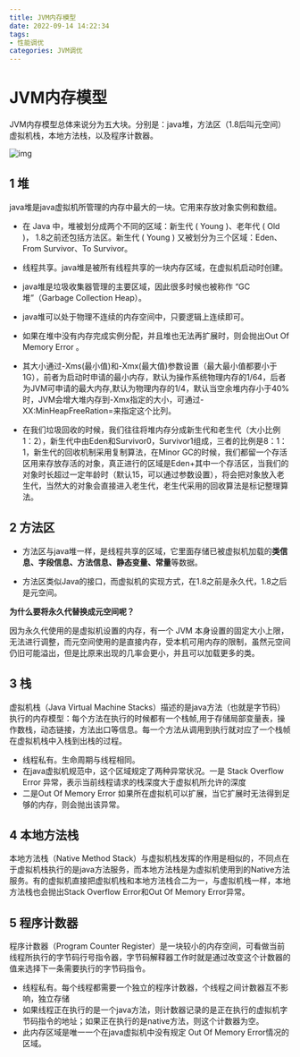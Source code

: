 ```yaml
---
title: JVM内存模型
date: 2022-09-14 14:22:34
tags:
- 性能调优
categories: JVM调优
---
```


# JVM内存模型

JVM内存模型总体来说分为五大块。分别是：java堆，方法区（1.8后叫元空间）虚拟机栈，本地方法栈，以及程序计数器。

![img](https://panyuro.oss-cn-beijing.aliyuncs.com/watermark,type_ZmFuZ3poZW5naGVpdGk,shadow_10,text_aHR0cHM6Ly9ibG9nLmNzZG4ubmV0L3FxXzQyOTIyNjQ3,size_16,color_FFFFFF,t_70.png)

## 1 堆

java堆是java虚拟机所管理的内存中最大的一块。它用来存放对象实例和数组。

- 在 Java 中，堆被划分成两个不同的区域：新生代 ( Young )、老年代 ( Old )， 1.8之前还包括方法区。新生代 ( Young ) 又被划分为三个区域：Eden、From Survivor、To Survivor。

- 线程共享。java堆是被所有线程共享的一块内存区域，在虚拟机启动时创建。

- java堆是垃圾收集器管理的主要区域，因此很多时候也被称作 “GC堆”（Garbage Collection Heap）。

- java堆可以处于物理不连续的内存空间中，只要逻辑上连续即可。

- 如果在堆中没有内存完成实例分配，并且堆也无法再扩展时，则会抛出Out Of Memory Error 。

- 其大小通过-Xms(最小值)和-Xmx(最大值)参数设置（最大最小值都要小于1G），前者为启动时申请的最小内存，默认为操作系统物理内存的1/64，后者为JVM可申请的最大内存,默认为物理内存的1/4，默认当空余堆内存小于40%时，JVM会增大堆内存到-Xmx指定的大小，可通过-XX:MinHeapFreeRation=来指定这个比列。

- 在我们垃圾回收的时候，我们往往将堆内存分成新生代和老生代（大小比例1：2），新生代中由Eden和Survivor0，Survivor1组成，三者的比例是8：1：1，新生代的回收机制采用复制算法，在Minor GC的时候，我们都留一个存活区用来存放存活的对象，真正进行的区域是Eden+其中一个存活区，当我们的对象时长超过一定年龄时（默认15，可以通过参数设置），将会把对象放入老生代，当然大的对象会直接进入老生代，老生代采用的回收算法是标记整理算法。

  

## 2 方法区

- 方法区与java堆一样，是线程共享的区域，它里面存储已被虚拟机加载的**类信息、字段信息、方法信息、静态变量、常量**等数据。

- 方法区类似Java的接口，而虚拟机的实现方式，在1.8之前是永久代，1.8之后是元空间。

**为什么要将永久代替换成元空间呢？**

因为永久代使用的是虚拟机设置的内存，有一个 JVM 本身设置的固定大小上限，无法进行调整，而元空间使用的是直接内存，受本机可用内存的限制，虽然元空间仍旧可能溢出，但是比原来出现的几率会更小，并且可以加载更多的类。

## 3 栈

   虚拟机栈（Java Virtual Machine Stacks）描述的是java方法（也就是字节码）执行的内存模型：每个方法在执行的时候都有一个栈帧,用于存储局部变量表，操作数栈，动态链接，方法出口等信息。每一个方法从调用到执行就对应了一个栈帧在虚拟机栈中入栈到出栈的过程。

- 线程私有。生命周期与线程相同。
- 在java虚拟机规范中，这个区域规定了两种异常状况。一是 Stack Overflow Error 异常，表示当前线程请求的栈深度大于虚拟机所允许的深度
- 二是Out Of Memory Error 如果所在虚拟机可以扩展，当它扩展时无法得到足够的内存，则会抛出该异常。



## 4 本地方法栈

   本地方法栈（Native Method Stack）与虚拟机栈发挥的作用是相似的，不同点在于虚拟机栈执行的是java方法服务，而本地方法栈是为虚拟机使用到的Native方法服务。有的虚拟机直接把虚拟机栈和本地方法栈合二为一，与虚拟机栈一样，本地方法栈也会抛出Stack Overflow Error和Out Of Memory Error异常。



## 5 程序计数器

   程序计数器（Program Counter Register）是一块较小的内存空间，可看做当前线程所执行的字节码行号指令器，字节码解释器工作时就是通过改变这个计数器的值来选择下一条需要执行的字节码指令。

- 线程私有。每个线程都需要一个独立的程序计数器，个线程之间计数器互不影响，独立存储
- 如果线程正在执行的是一个java方法，则计数器记录的是正在执行的虚拟机字节码指令的地址；如果正在执行的是native方法，则这个计数器为空。
- 此内存区域是唯一一个在java虚拟机中没有规定 Out Of Memory Error情况的区域。







